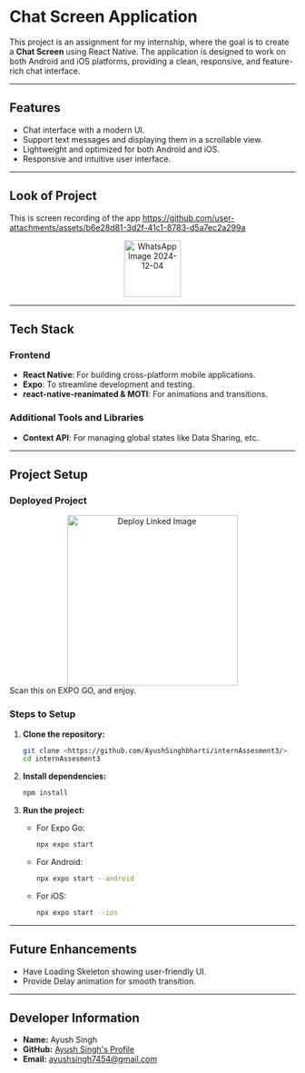 
# Chat Screen Application  

This project is an assignment for my internship, where the goal is to create a **Chat Screen** using React Native. The application is designed to work on both Android and iOS platforms, providing a clean, responsive, and feature-rich chat interface.

---

## Features  
- Chat interface with a modern UI.  
- Support text messages and displaying them in a scrollable view.  
- Lightweight and optimized for both Android and iOS.  
- Responsive and intuitive user interface.  

---

## Look of Project  
This is screen recording of the app
https://github.com/user-attachments/assets/b6e28d81-3d2f-41c1-8783-d5a7ec2a299a

<div align="center">  
  <img src="https://github.com/user-attachments/assets/25ee4edb-d4e6-49a8-a8cd-752eaa3734b4" alt="WhatsApp Image 2024-12-04" width="100">  
</div>  

---

## Tech Stack  

### Frontend  
- **React Native**: For building cross-platform mobile applications.  
- **Expo**: To streamline development and testing.  
- **react-native-reanimated & MOTI**: For animations and transitions.  

### Additional Tools and Libraries  
- **Context API**: For managing global states like Data Sharing, etc.  

---

## Project Setup  

### Deployed Project  

<div align="center">  
  <img src="https://github.com/user-attachments/assets/7d450030-4f8a-4547-9d19-ad1c6873fbae" alt="Deploy Linked Image" width="300">  
</div>  
Scan this on EXPO GO, and enjoy.

### Steps to Setup  

1. **Clone the repository:**  
   ```bash  
   git clone <https://github.com/AyushSinghbharti/internAssesment3/>  
   cd internAssesment3  
   ```  

2. **Install dependencies:**  
   ```bash  
   npm install  
   ```  

3. **Run the project:**  
   - For Expo Go:  
     ```bash  
     npx expo start  
     ```  
   - For Android:  
     ```bash  
     npx expo start --android  
     ```  
   - For iOS:  
     ```bash  
     npx expo start --ios  
     ```  

---

## Future Enhancements  
- Have Loading Skeleton showing user-friendly UI.  
- Provide Delay animation for smooth transition.  

---

## Developer Information  
- **Name:** Ayush Singh  
- **GitHub:** [Ayush Singh's Profile](https://github.com/ayush7454)  
- **Email:** ayushsingh7454@gmail.com  
